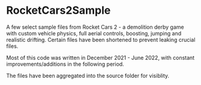# RocketCars2Sample
A few select sample files from Rocket Cars 2 - a demolition derby game with custom vehicle physics, full aerial controls, boosting, jumping and realistic drifting. Certain files have been shortened to prevent leaking crucial files.

Most of this code was written in December 2021 - June 2022, with constant improvements/additions in the following period.

The files have been aggregated into the source folder for visiblity.
